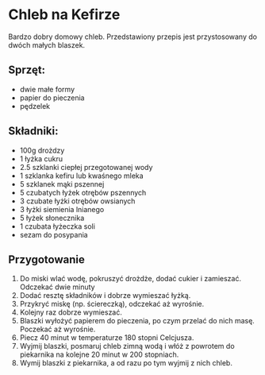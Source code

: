 # Chleb na Kefirze

Bardzo dobry domowy chleb. Przedstawiony przepis jest przystosowany do dwóch małych blaszek.

## Sprzęt:

* dwie małe formy
* papier do pieczenia
* pędzelek

## Składniki:

* 100g drożdzy
* 1 łyżka cukru
* 2.5 szklanki ciepłej przegotowanej wody
* 1 szklanka kefiru lub kwaśnego mleka
* 5 szklanek mąki pszennej
* 5 czubatych łyżek otrębów pszennych
* 3 czubate łyżki otrębów owsianych
* 3 łyżki siemienia lnianego    
* 5 łyżek słonecznika
* 1 czubata łyżeczka soli
* sezam do posypania

## Przygotowanie

1. Do miski wlać wodę, pokruszyć drożdże, dodać cukier i zamieszać. Odczekać dwie minuty
2. Dodać resztę składników i dobrze wymieszać łyżką.
3. Przykryć miskę (np. ściereczką), odczekać aż wyrośnie.
4. Kolejny raz dobrze wymieszać.
5. Blaszki wyłożyć papierem do pieczenia, po czym przelać do nich masę. Poczekać aż wyrośnie.
6. Piecz 40 minut w temperaturze 180 stopni Celcjusza.
7. Wyjmij blaszki, posmaruj chleb zimną wodą i włóż z powrotem do piekarnika na kolejne 20 minut w 200 stopniach.
8. Wymij blaszki z piekarnika, a od razu po tym wyjmij z nich chleb. 

